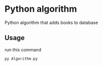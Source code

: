 # Python algorithm

Python algorithm that adds books to database

## Usage

run this command
```
py Algorithm.py
```
